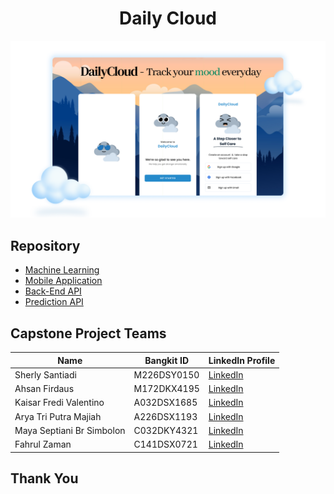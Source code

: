 <h1 align="center">Daily Cloud</h1>

![Daily Cloud Banner!](./assets/images/banner_light.png "Daily Cloud Banner")


## Repository

- [Machine Learning](https://github.com/daily-cloud/daily-cloud-ml)
- [Mobile Application](https://github.com/daily-cloud/daily-cloud-md)
- [Back-End API](https://github.com/daily-cloud/daily-cloud-be)
- [Prediction API](https://github.com/daily-cloud/daily-cloud-predict-api)

## Capstone Project Teams

| Name                      | Bangkit ID  | LinkedIn Profile                          |
| ------------------------- | ----------- | ----------------------------------------- |
| Sherly Santiadi           | M226DSY0150 | [LinkedIn](https://www.linkedin.com/in/-) |
| Ahsan Firdaus             | M172DKX4195 | [LinkedIn](https://www.linkedin.com/in/-) |
| Kaisar Fredi Valentino    | A032DSX1685 | [LinkedIn](https://www.linkedin.com/in/-) |
| Arya Tri Putra Majiah     | A226DSX1193 | [LinkedIn](https://www.linkedin.com/in/-) |
| Maya Septiani Br Simbolon | C032DKY4321 | [LinkedIn](https://www.linkedin.com/in/-) |
| Fahrul Zaman              | C141DSX0721 | [LinkedIn](https://www.linkedin.com/in/-) |

## Thank You
